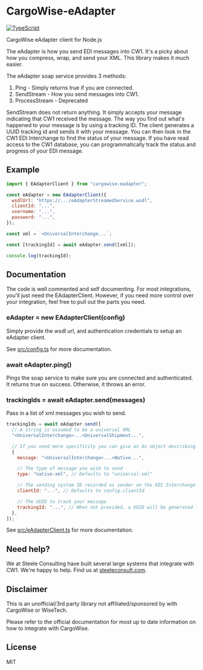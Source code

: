 # CargoWise-eAdapter

[![TypeScript](https://img.shields.io/badge/types-TypeScript-blue.svg)](https://www.typescriptlang.org)

CargoWise eAdapter client for Node.js

The eAdapter is how you send EDI messages into CW1. It's a picky about how you compress, wrap, and send your XML. This library makes it much easier.

The eAdapter soap service provides 3 methods:

1. Ping - Simply returns true if you are connected.
2. SendStream - How you send messages into CW1.
3. ProcessStream - Deprecated

SendStream does not return anything. It simply accepts your message indicating that CW1 received the message. The way you find out what's happened to your message is by using a tracking ID. The client generates a UUID tracking id and sends it with your message. You can then look in the CW1 EDI Interchange to find the status of your message. If you have read access to the CW1 database, you can programmatically track the status and progress of your EDI message.

## Example

```js
import { EAdapterClient } from "cargowise-eadapter";

const eAdapter = new EAdapterClient({
  wsdlUrl: "https://.../eAdapterStreamedService.wsdl",
  clientId: "...",
  username: "...",
  password: "...",
});

const xml = `<UniversalInterchange...`;

const [trackingId] = await eAdapter.send([xml]);

console.log(trackingId);
```

## Documentation

The code is well commented and self documenting. For most integrations, you'll just need the EAdapterClient. However, if you need more control over your integration, feel free to pull out the parts you need.

### eAdapter = new EAdapterClient(config)

Simply provide the wsdl url, and authentication credentials to setup an eAdapter client.

See [src/config.ts](./src/config.ts) for more documentation.

### await eAdapter.ping()

Pings the soap service to make sure you are connected and authenticated. It returns true on success. Otherwise, it throws an error.

### trackingIds = await eAdapter.send(messages)

Pass in a list of xml messages you wish to send.

```js
trackingIds = await eAdapter.send([
  // A string is assumed to be a universal XML
  "<UniversalInterchange>...<UniversalShipment...",

  // If you need more specificity you can give an An object describing your message
  {
    message: "<UniversalInterchange>...<Native...",

    // The type of message you wish to send
    type: "native-xml", // Defaults to "universal-xml"

    // The sending system ID recorded as sender on the EDI Interchange
    clientId: "...", // Defaults to config.clientId

    // The UUID to track your message
    trackingId: "...", // When not provided, a UUID will be generated for you
  },
]);
```

See [src/eAdapterClient.ts](./src/eAdapterClient.ts) for more documentation.

## Need help?

We at Steele Consulting have built several large systems that integrate with CW1. We're happy to help. Find us at [steeleconsult.com](https://www.steeleconsult.com/connect/).

## Disclaimer

This is an unofficial/3rd party library not affiliated/sponsored by with CargoWise or WiseTech.

Please refer to the official documentation for most up to date information on how to integrate with CargoWise.

## License

MIT
